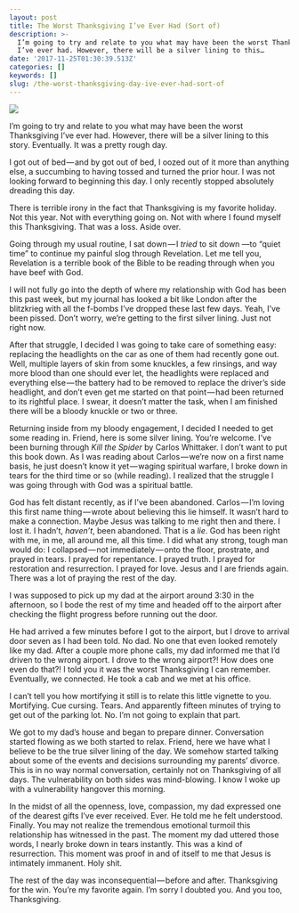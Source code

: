 ```yaml
---
layout: post
title: The Worst Thanksgiving I’ve Ever Had (Sort of)
description: >-
  I’m going to try and relate to you what may have been the worst Thanksgiving
  I’ve ever had. However, there will be a silver lining to this…
date: '2017-11-25T01:30:39.513Z'
categories: []
keywords: []
slug: /the-worst-thanksgiving-day-ive-ever-had-sort-of
---
```


![](https://cdn-images-1.medium.com/max/1200/1*h1dCjNW1ZUUVOiY6B87bFQ.jpeg)

I’m going to try and relate to you what may have been the worst Thanksgiving I’ve ever had. However, there will be a silver lining to this story. Eventually. It was a pretty rough day.<!--more-->

I got out of bed — and by got out of bed, I oozed out of it more than anything else, a succumbing to having tossed and turned the prior hour. I was not looking forward to beginning this day. I only recently stopped absolutely dreading this day.

There is terrible irony in the fact that Thanksgiving is my favorite holiday. Not this year. Not with everything going on. Not with where I found myself this Thanksgiving. That was a loss. Aside over.

Going through my usual routine, I sat down — I _tried_ to sit down —to “quiet time” to continue my painful slog through Revelation. Let me tell you, Revelation is a terrible book of the Bible to be reading through when you have beef with God.

I will not fully go into the depth of where my relationship with God has been this past week, but my journal has looked a bit like London after the blitzkrieg with all the f-bombs I’ve dropped these last few days. Yeah, I’ve been pissed. Don’t worry, we’re getting to the first silver lining. Just not right now.

After that struggle, I decided I was going to take care of something easy: replacing the headlights on the car as one of them had recently gone out. Well, multiple layers of skin from some knuckles, a few rinsings, and way more blood than one should ever let, the headlights were replaced and everything else — the battery had to be removed to replace the driver’s side headlight, and don’t even get me started on that point — had been returned to its rightful place. I swear, it doesn’t matter the task, when I am finished there will be a bloody knuckle or two or three.

Returning inside from my bloody engagement, I decided I needed to get some reading in. Friend, here is some silver lining. You’re welcome. I’ve been burning through _Kill the Spider_ by Carlos Whittaker. I don’t want to put this book down. As I was reading about Carlos — we’re now on a first name basis, he just doesn’t know it yet — waging spiritual warfare, I broke down in tears for the third time or so (while reading). I realized that the struggle I was going through with God was a spiritual battle.

God has felt distant recently, as if I’ve been abandoned. Carlos — I’m loving this first name thing — wrote about believing this lie himself. It wasn’t hard to make a connection. Maybe Jesus was talking to me right then and there. I lost it. I hadn’t, _haven’t_, been abandoned. That is a _lie_. God has been right with me, in me, all around me, all this time. I did what any strong, tough man would do: I collapsed — not immediately — onto the floor, prostrate, and prayed in tears. I prayed for repentance. I prayed truth. I prayed for restoration and resurrection. I prayed for love. Jesus and I are friends again. There was a lot of praying the rest of the day.

I was supposed to pick up my dad at the airport around 3:30 in the afternoon, so I bode the rest of my time and headed off to the airport after checking the flight progress before running out the door.

He had arrived a few minutes before I got to the airport, but I drove to arrival door seven as I had been told. No dad. No one that even looked remotely like my dad. After a couple more phone calls, my dad informed me that I’d driven to the wrong airport. I drove to the wrong airport?! How does one even do that?! I told you it was the worst Thanksgiving I can remember. Eventually, we connected. He took a cab and we met at his office.

I can’t tell you how mortifying it still is to relate this little vignette to you. Mortifying. Cue cursing. Tears. And apparently fifteen minutes of trying to get out of the parking lot. No. I’m not going to explain that part.

We got to my dad’s house and began to prepare dinner. Conversation started flowing as we both started to relax. Friend, here we have what I believe to be the true silver lining of the day. We somehow started talking about some of the events and decisions surrounding my parents’ divorce. This is in no way normal conversation, certainly not on Thanksgiving of all days. The vulnerability on both sides was mind-blowing. I know I woke up with a vulnerability hangover this morning.

In the midst of all the openness, love, compassion, my dad expressed one of the dearest gifts I’ve ever received. Ever. He told me he felt understood. Finally. You may not realize the tremendous emotional turmoil this relationship has witnessed in the past. The moment my dad uttered those words, I nearly broke down in tears instantly. This was a kind of resurrection. This moment was proof in and of itself to me that Jesus is intimately immanent. Holy shit.

The rest of the day was inconsequential — before and after. Thanksgiving for the win. You’re my favorite again. I’m sorry I doubted you. And you too, Thanksgiving.